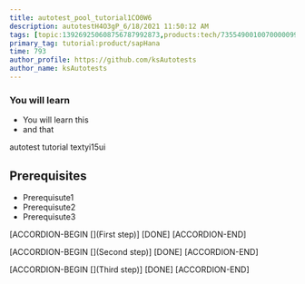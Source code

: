 ```yaml
---
title: autotest_pool_tutorial1CO0W6
description: autotestH4O3gP_6/18/2021 11:50:12 AM
tags: [topic:139269250608756787992873,products:tech/73554900100700000996,tutorial:experience/advanced]
primary_tag: tutorial:product/sapHana
time: 793
author_profile: https://github.com/ksAutotests
author_name: ksAutotests
---
```

### You will learn
- You will learn this
- and that

autotest tutorial textyi15ui

## Prerequisites
- Prerequisute1
- Prerequisute2
- Prerequisute3

[ACCORDION-BEGIN [](First step)]
[DONE]
[ACCORDION-END]

[ACCORDION-BEGIN [](Second step)]
[DONE]
[ACCORDION-END]

[ACCORDION-BEGIN [](Third step)]
[DONE]
[ACCORDION-END]

